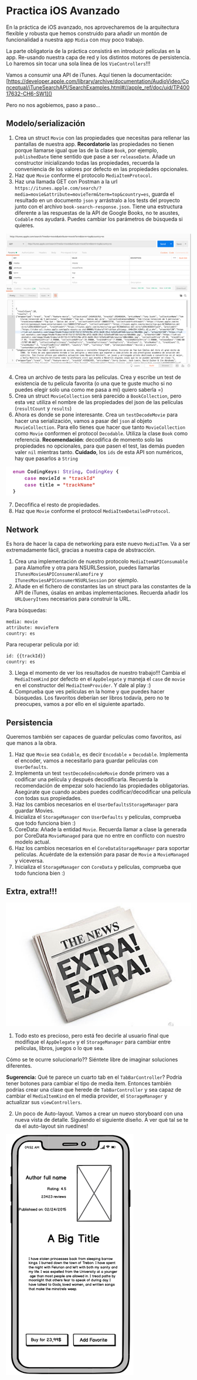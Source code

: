 # Practica iOS Avanzado

En la práctica de iOS avanzado, nos aprovecharemos de la arquitectura flexible y robusta que hemos construido para añadir un montón de funcionalidad a nuestra app `Midia` con muy poco trabajo.

La parte obligatoria de la práctica consistirá en introducir películas en la app. Re-usando nuestra capa de red y los distintos motores de persistencia. Lo haremos sin tocar una sola línea de los `VieControllers`!!!

Vamos a consumir una API de iTunes. Aquí tienen la documentación:
[https://developer.apple.com/library/archive/documentation/AudioVideo/Conceptual/iTuneSearchAPI/SearchExamples.html#//apple_ref/doc/uid/TP40017632-CH6-SW1]()

Pero no nos agobiemos, paso a paso...

## Modelo/serialización

1. Crea un struct `Movie` con las propiedades que necesitas para rellenar las pantallas de nuestra app. **Recordatorio** las propiedades no tienen porque llamarse igual que las de la clase `Book`, por ejemplo, `publishedDate` tiene sentido que pase a ser `releaseDate`. Añade un constructor inicializando todas las propiedades, recuerda la conveniencia de los valores por defecto en las propiedades opcionales.
2. Haz que `Movie` conforme el protocolo `MediaItemProtocol`.
3. Haz una llamada GET con Postman a la url `https://itunes.apple.com/search/?media=movie&attribute=movieTerm&term=top&country=es`, guarda el resultado en un documento `json` y arrástralo a los tests del proyecto junto con el archivo `book-search-response.json`. Tiene una estructura diferente a las respuestas de la API de Google Books, no te asustes, `Codable` nos ayudará. Puedes cambiar los parámetros de búsqueda si quieres.

![](img/postman.png)

4. Crea un archivo de tests para las películas. Crea y escribe un test de existencia de tu película favorita (o una que te guste mucho si no puedes elegir solo una como me pasa a mí) quiero saberla =)
5. Crea un struct `MovieCollection` será parecido a `BookCollection`, pero esta vez utiliza el nombre de las propiedades del json de las películas (`resultCount` y `results`)
6. Ahora es donde se pone interesante. Crea un `testDecodeMovie` para hacer una serialización, vamos a pasar del `json` al objeto `MovieCollection`. Para ello tienes que hacer que tanto `MovieCollection` como `Movie` conformen el protocol `Decodable`. Utiliza la clase `Book` como referencia. **Recomendación**: decodifica de momento solo las propiedades no opcionales, para que pasen el test, las demás pueden valer `nil` mientras tanto. **Cuidado**, los `ids` de esta API son numéricos, hay que pasarlos a `String`

![](img/keys.png)

7. Decofifica el resto de propiedades.
8. Haz que `Movie` conforme el protocol `MediaItemDetailedProtocol`.

## Network

Es hora de hacer la capa de networking para este nuevo `MediaITem`. Va a ser extremadamente fácil, gracias a nuestra capa de abstracción.

1. Crea una implementación de nuestro protocolo `MediaItemAPIConsumable` para Alamofire y otra para NSURLSession, puedes llamarlas `ITunesMoviesAPIConsumerAlamofire` y `ITunesMoviesAPIConsumerNSURLSession` por ejemplo.
2. Añade en el fichero de constantes las un struct para las constantes de la API de iTunes, úsalas en ambas implementaciones. Recuerda añadir los `URLQueryItems` necesarios para construir la URL.

Para búsquedas:

```
media: movie
attribute: movieTerm
country: es
```

Para recuperar película por id:

```
id: {{trackId}}
country: es
```

3. Llega el momento de ver los resultados de nuestro trabajo!!! Cambia el `MediaItemKind` por defecto en el `AppDelegate` y maneja el `case` de `movie` en el constructor del `MediaItemProvider`. Y dale al play :)
4. Comprueba que ves películas en la home y que puedes hacer búsquedas. Los favoritos deberían ser libros todavía, pero no te preocupes, vamos a por ello en el siguiente apartado.

## Persistencia

Queremos también ser capaces de guardar películas como favoritos, así que manos a la obra.

1. Haz que `Movie` sea `Codable`, es decir `Encodable` + `Decodable`. Implementa el encoder, vamos a necesitarlo para guardar películas con `UserDefaults`.
2. Implementa un test `testDecodeEncodeMovie` donde primero vas a codificar una película y después decodificarla. Recuerda la recomendación de empezar solo haciendo las propiedades obligatorias. Asegúrate que cuando acabes puedes codificar/decodificar una película con todas sus propiedades.
3. Haz los cambios necesarios en el `UserDefaultsStorageManager` para guardar Movies.
4. Inicializa el `StorageManager` con `UserDefaults` y películas, comprueba que todo funciona bien :)
5. CoreData: Añade la entidad `Movie`. Recuerda llamar a clase la generada por CoreData `MovieManaged` para que no entre en conflicto con nuestro modelo actual.
6. Haz los cambios necesarios en el `CoreDataStorageManager` para soportar películas. Acuérdate de la extensión para pasar de `Movie` a `MovieManaged` y viceversa.
7. Inicializa el `StorageManager` con `CoreData` y películas, comprueba que todo funciona bien :)


## Extra, extra!!!

![](img/extra.png)

1. Todo esto es precioso, pero está feo decirle al usuario final que modifique el `AppDelegate` y el `StorageManager` para cambiar entre películas, libros, juegos o lo que sea.

Cómo se te ocurre solucionarlo?? Siéntete libre de imaginar soluciones diferentes.

**Sugerencia:** Qué te parece un cuarto tab en el `TabBarController`? Podría tener botones para cambiar el tipo de media item. Entonces también podrías crear una clase que herede de `TabBarController` y sea capaz de cambiar el `MediaItemKind` en el media provider, el `StorageManager` y actualizar sus `viewControllers`.

2. Un poco de Auto-layout. Vamos a crear un nuevo storyboard con una nueva vista de detalle. Siguiendo el siguiente diseño. A ver qué tal se te da el auto-layout sin ruedines!

![](img/new_detail.png)





